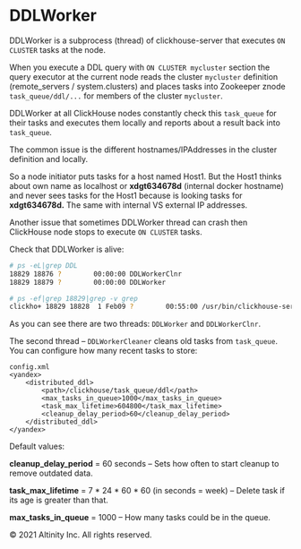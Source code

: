 # DDLWorker

DDLWorker is a subprocess \(thread\) of clickhouse-server that executes `ON CLUSTER` tasks at the node.

When you execute a DDL query with `ON CLUSTER mycluster` section the query executor at the current node reads the cluster `mycluster` definition \(remote\_servers / system.clusters\) and places tasks into Zookeeper znode `task_queue/ddl/...` for members of the cluster `mycluster`.

DDLWorker at all ClickHouse nodes constantly check this `task_queue` for their tasks and executes them locally and reports about a result back into `task_queue`.

The common issue is the different hostnames/IPAddresses in the cluster definition and locally.

So a node initiator puts tasks for a host named Host1. But the Host1 thinks about own name as localhost or **xdgt634678d** \(internal docker hostname\) and never sees tasks for the Host1 because is looking tasks for **xdgt634678d.** The same with internal VS external IP addresses.

Another issue that sometimes DDLWorker thread can crash then ClickHouse node stops to execute `ON CLUSTER` tasks.

Check that DDLWorker is alive:

```bash
# ps -eL|grep DDL
18829 18876 ?        00:00:00 DDLWorkerClnr
18829 18879 ?        00:00:00 DDLWorker

# ps -ef|grep 18829|grep -v grep
clickho+ 18829 18828  1 Feb09 ?        00:55:00 /usr/bin/clickhouse-server --con...
```

As you can see there are two threads: `DDLWorker` and `DDLWorkerClnr`.

The second thread – `DDLWorkerCleaner` cleans old tasks from `task_queue`. You can configure how many recent tasks to store:

```markup
config.xml
<yandex>
    <distributed_ddl>
        <path>/clickhouse/task_queue/ddl</path>
        <max_tasks_in_queue>1000</max_tasks_in_queue>
        <task_max_lifetime>604800</task_max_lifetime>
        <cleanup_delay_period>60</cleanup_delay_period>
    </distributed_ddl>
</yandex>
```

Default values:

**cleanup\_delay\_period** = 60 seconds – Sets how often to start cleanup to remove outdated data.

**task\_max\_lifetime** = 7 \* 24 \* 60 \* 60 \(in seconds = week\) – Delete task if its age is greater than that.

**max\_tasks\_in\_queue** = 1000 – How many tasks could be in the queue.

© 2021 Altinity Inc. All rights reserved.

